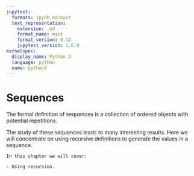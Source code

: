 ```yaml
---
jupytext:
  formats: ipynb,md:myst
  text_representation:
    extension: .md
    format_name: myst
    format_version: 0.12
    jupytext_version: 1.6.0
kernelspec:
  display_name: Python 3
  language: python
  name: python3
---
```


# Sequences

The formal definition of sequences is a collection of ordered objects with
potential repetitions.

The study of these sequences leads to many interesting results. Here we will
concentrate on using recursive definitions to generate the values in a sequence.

```{important}
In this chapter we will cover:

- Using recursion.
```
